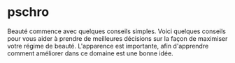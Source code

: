 # pschro
Beauté commence avec quelques conseils simples. Voici quelques conseils pour vous aider à prendre de meilleures décisions sur la façon de maximiser votre régime de beauté. L'apparence est importante, afin d'apprendre comment améliorer dans ce domaine est une bonne idée.

